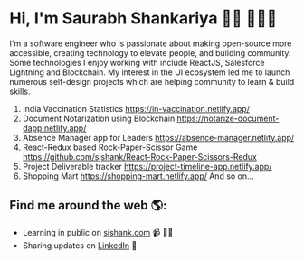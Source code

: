 # Hi, I'm Saurabh Shankariya 👋🏾 👩🏾‍💻


I'm a software engineer who is passionate about making open-source more accessible, creating technology to elevate people, and building community. Some technologies I enjoy working with include ReactJS, Salesforce Lightning and Blockchain. My interest in the UI ecosystem led me to launch numerous self-design projects which are helping community to learn & build skills.

1. India Vaccination Statistics https://in-vaccination.netlify.app/
2. Document Notarization using Blockchain https://notarize-document-dapp.netlify.app/
3. Absence Manager app for Leaders https://absence-manager.netlify.app/
4. React-Redux based Rock-Paper-Scissor Game https://github.com/sjshank/React-Rock-Paper-Scissors-Redux
5. Project Deliverable tracker https://project-timeline-app.netlify.app/
6. Shopping Mart https://shopping-mart.netlify.app/
And so on...


## Find me around the web 🌎: 
- Learning in public on <a href="https://sjshank.com">sjshank.com</a> 📹 ✍🏾
- Sharing updates on <a href="https://www.linkedin.com/in/saurabh-shankariya-a9127349/">LinkedIn</a> 💼

